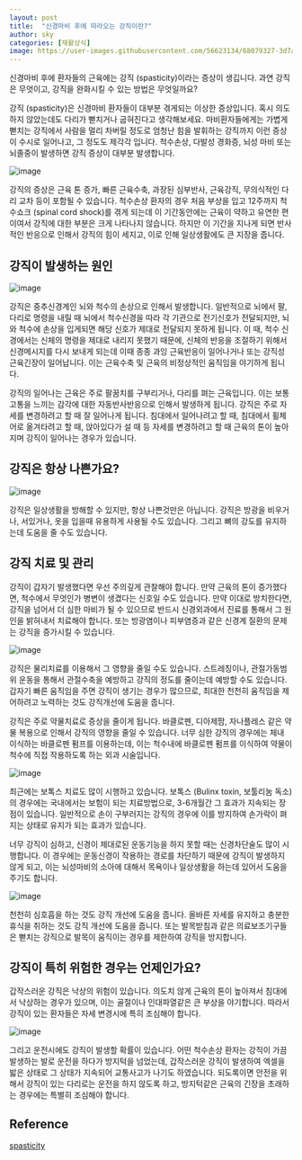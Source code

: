 ```yaml
---
layout: post
title:  "신경마비 후에 따라오는 강직이란?"
author: sky
categories: [재활상식]
image: https://user-images.githubusercontent.com/56623134/68079327-3d7a8800-fe2b-11e9-9f01-b512f375c10e.png
---
```


신경마비 후에 환자들의 근육에는 강직 (spasticity)이라는 증상이 생깁니다. 과연 강직은 무엇이고, 강직을 완화시킬 수 있는 방법은 무엇일까요?


강직 (spasticity)은 신경마비 환자들이 대부분 겪게되는 이상한 증상입니다. 혹시 의도하지 않았는데도 다리가 뻗치거나 굽혀진다고 생각해보세요. 마비환자들에게는 가볍게 뻗치는 강직에서 사람을 멀리 차버릴 정도로 엄청난 힘을 발휘하는 강직까지 이런 증상이 수시로 일어나고, 그 정도도 제각각 입니다. 척수손상, 다발성 경화증, 뇌성 마비 또는 뇌졸중이 발생하면 강직 증상이 대부분 발생합니다.

![image](https://user-images.githubusercontent.com/56623134/68079377-b7127600-fe2b-11e9-89b6-702f73b4c0c1.png)

강직의 증상은 근육 톤 증가, 빠른 근육수축, 과장된 심부반사, 근육강직, 무의식적인 다리 교차 등이 포함될 수 있습니다. 척수손상 환자의 경우 처음 부상을 입고 12주까지 척수쇼크 (spinal cord shock)를 겪게 되는데 이 기간동안에는 근육이 약하고 유연한 편이여서 강직에 대한 부분은 크게 나타나지 않습니다. 하지만 이 기간을 지나게 되면 반사적인 반응으로 인해서 강직의 힘이 세지고, 이로 인해 일상생활에도 큰 지장을 줍니다.

## 강직이 발생하는 원인

![image](https://user-images.githubusercontent.com/56623134/68079737-ce546200-fe31-11e9-89cf-f412f2576cbd.png)

강직은 중추신경계인 뇌와 척수의 손상으로 인해서 발생합니다. 일반적으로 뇌에서 팔, 다리로 명령을 내릴 때 뇌에서 척수신경을 따라 각 기관으로 전기신호가 전달되지만, 뇌와 척수에 손상을 입게되면 해당 신호가 제대로 전달되지 못하게 됩니다. 이 때, 척수 신경에서는 신체의 명령을 제대로 내리지 못했기 때문에, 신체의 반응을 조절하기 위해서 신경메시지를 다시 보내게 되는데 이때 종종 과잉 근육반응이 일어나거나 또는 강직성 근육긴장이 일어납니다. 이는  근육수축 및 근육의 비정상적인 움직임을 야기하게 됩니다.

강직의 일어나는 근육은 주로 팔꿈치를 구부리거나, 다리를 펴는 근육입니다. 이는 보통 고통을 느끼는 감각에 대한 자동반사반응으로 인해서 발생하게 됩니다. 강직은 주로 자세를 변경하려고 할 때 잘 일어나게 됩니다. 침대에서 일어나려고 할 때, 침대에서 휠체어로 옮겨타려고 할 때, 앉아있다가 설 때 등 자세를 변경하려고 할 때 근육의 톤이 높아지며 강직이 일어나는 경우가 있습니다.

## 강직은 항상 나쁜가요?

![image](https://user-images.githubusercontent.com/56623134/68079699-f1cadd00-fe30-11e9-86cb-050c775483a0.png)

강직은 일상생활을 방해할 수 있지만, 항상 나쁜것만은 아닙니다. 강직은 방광을 비우거나, 서있거나, 옷을 입을때 유용하게 사용될 수도 있습니다. 그리고 뼈의 강도를 유지하는데 도움을 줄 수도 있습니다. 


## 강직 치료 및 관리

강직이 갑자기 발생했다면 우선 주의깊게 관찰해야 합니다. 만약 근육의 톤이 증가했다면, 척수에서 무엇인가 병변이 생겼다는 신호일 수도 있습니다. 만약 이대로 방치한다면, 강직을 넘어서 더 심한 마비가 될 수 있으므로 반드시 신경외과에서 진료를 통해서 그 원인을 밝혀내서 치료해야 합니다. 또는 방광염이나 피부염증과 같은 신경계 질환의 문제는 강직을 증가시킬 수 있습니다.

![image](https://user-images.githubusercontent.com/56623134/68079760-17a4b180-fe32-11e9-8c3e-3f2f6e4334d7.png)

강직은 물리치료를 이용해서 그 영향을 줄일 수도 있습니다. 스트레칭이나, 관절가동범위 운동을 통해서 관절수축을 예방하고 강직의 정도를 줄이는데 예방할 수도 있습니다. 갑자기 빠른 움직임을 주면 강직이 생기는 경우가 많으므로, 최대한 천천히 움직임을 제어하려고 노력하는 것도 강직개선에 도움을 줍니다. 

강직은 주로 약물치료로 증상을 줄이게 됩니다. 바클로펜, 디아제팜, 자나플레스 같은 약물 복용으로 인해서 강직의 영향을 줄일 수 있습니다. 너무 심한 강직의 경우에는 체내 이식하는 바클로펜 펌프를 이용하는데, 이는 척수내에 바클로펜 펌프를 이식하여 약물이 척수에 직접 작용하도록 하는 외과 시술입니다.

![image](https://user-images.githubusercontent.com/56623134/68079707-38203c00-fe31-11e9-8106-d11e2fee8b2f.png)

최근에는 보톡스 치료도 많이 시행하고 있습니다. 보톡스 (Bulinx toxin, 보툴리눔 독소)의 경우에는 국내에서는 보험이 되는 치료방법으로, 3-6개월간 그 효과가 지속되는 장점이 있습니다. 일반적으로 손이 구부러지는 강직의 경우에 이를 방지하여 손가락이 펴지는 상태로 유지가 되는 효과가 있습니다.

너무 강직이 심하고, 신경이 제대로된 운동기능을 하지 못할 때는 신경차단술도 많이 시행합니다. 이 경우에는 운동신경이 작용하는 경로를 차단하기 때문에 강직이 발생하지 않게 되고, 이는 뇌성마비의 소아에 대해서 목욕이나 일상생활을 하는데 있어서 도움을 주기도 합니다.

![image](https://user-images.githubusercontent.com/56623134/68079748-f5129880-fe31-11e9-86f5-44fe72bbbd62.png)

천천히 심호흡을 하는 것도 강직 개선에 도움을 줍니다. 올바른 자세를 유지하고 충분한 휴식을 취하는 것도 강직 개선에 도움을 줍니다. 또는 발목받침과 같은 의료보조기구들은 뻗치는 강직으로 발목이 움직이는 경우를 제한하여 강직을 방지합니다.

## 강직이 특히 위험한 경우는 언제인가요?

갑작스러운 강직은 낙상의 위험이 있습니다. 의도치 않게 근육의 톤이 높아져서 침대에서 낙상하는 경우가 있으며, 이는 골절이나 인대파열같은 큰 부상을 야기합니다. 따라서 강직이 있는 환자들은 자세 변경시에 특히 조심해야 합니다.

![image](https://user-images.githubusercontent.com/56623134/68079720-50905680-fe31-11e9-8783-1ef65097fba3.png)

그리고 운전시에도 강직이 발생할 확률이 있습니다. 어떤 척수손상 환자는 강직이 가끔 발생하는 발로 운전을 하다가 방지턱을 넘었는데, 갑작스러운 강직이 발생하여 엑셀을 밟은 상태로 그 상태가 지속되어 교통사고가 나기도 하였습니다. 되도록이면 안전을 위해서 강직이 있는 다리로는 운전을 하지 않도록 하고, 방지턱같은 근육의 긴장을 초래하는 경우에는 특별히 조심해야 합니다.

## Reference
[spasticity](https://www.christopherreeve.org/living-with-paralysis/health/secondary-conditions/spasticity)
